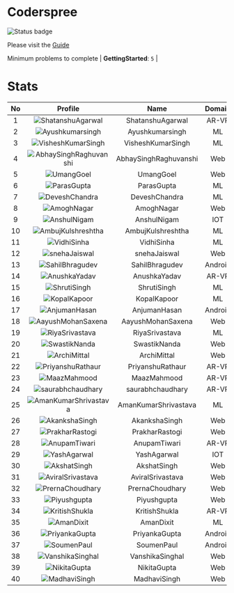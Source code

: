 
Coderspree
==========


![Status badge](https://github.com/InnogeeksOrganization/coderspree/actions/workflows/checkSubmission.yml/badge.svg)  


Please visit the [Guide](./Guide/README.md)  


Minimum problems to complete | **GettingStarted**: `5` |   

# Stats
  

|No|Profile|Name|Domain|Year|Solved|
| :---: | :---: | :---: | :---: | :---: | :---: |
|1|![ShatanshuAgarwal](https://avatars.githubusercontent.com/u/63258511?v=4&s=100)|ShatanshuAgarwal|AR-VR|3|17|
|2|![Ayushkumarsingh](https://avatars.githubusercontent.com/u/84376218?v=4&s=100)|Ayushkumarsingh|ML|2|16|
|3|![VisheshKumarSingh](https://avatars.githubusercontent.com/u/47525494?v=4&s=100)|VisheshKumarSingh|ML|2|15|
|4|![AbhaySinghRaghuvanshi](https://avatars.githubusercontent.com/u/84376218?v=4&s=100)|AbhaySinghRaghuvanshi|Web|2|15|
|5|![UmangGoel](https://avatars.githubusercontent.com/u/84376218?v=4&s=100)|UmangGoel|Web|3|13|
|6|![ParasGupta](https://avatars.githubusercontent.com/u/60445527?v=4&s=100)|ParasGupta|ML|3|12|
|7|![DeveshChandra](https://avatars.githubusercontent.com/u/84376218?v=4&s=100)|DeveshChandra|ML|2|12|
|8|![AmoghNagar](https://avatars.githubusercontent.com/u/84376218?v=4&s=100)|AmoghNagar|Web|3|12|
|9|![AnshulNigam](https://avatars.githubusercontent.com/u/74321084?v=4&s=100)|AnshulNigam|IOT|2|11|
|10|![AmbujKulshreshtha](https://avatars.githubusercontent.com/u/82520623?v=4&s=100)|AmbujKulshreshtha|ML|2|11|
|11|![VidhiSinha](https://avatars.githubusercontent.com/u/83163944?v=4&s=100)|VidhiSinha|ML|2|11|
|12|![snehaJaiswal](https://avatars.githubusercontent.com/u/84376218?v=4&s=100)|snehaJaiswal|Web|2|11|
|13|![SahilBhragudev](https://avatars.githubusercontent.com/u/84376218?v=4&s=100)|SahilBhragudev|Android|2|10|
|14|![AnushkaYadav](https://avatars.githubusercontent.com/u/63538061?v=4&s=100)|AnushkaYadav|AR-VR|3|9|
|15|![ShrutiSingh](https://avatars.githubusercontent.com/u/82566938?v=4&s=100)|ShrutiSingh|ML|2|9|
|16|![KopalKapoor](https://avatars.githubusercontent.com/u/84376218?v=4&s=100)|KopalKapoor|ML|2|9|
|17|![AnjumanHasan](https://avatars.githubusercontent.com/u/84376218?v=4&s=100)|AnjumanHasan|Android|2|9|
|18|![AayushMohanSaxena](https://avatars.githubusercontent.com/u/84376218?v=4&s=100)|AayushMohanSaxena|Web|2|9|
|19|![RiyaSrivastava](https://avatars.githubusercontent.com/u/84376218?v=4&s=100)|RiyaSrivastava|ML|2|8|
|20|![SwastikNanda](https://avatars.githubusercontent.com/u/84376218?v=4&s=100)|SwastikNanda|Web|2|8|
|21|![ArchiMittal](https://avatars.githubusercontent.com/u/84376218?v=4&s=100)|ArchiMittal|Web|2|8|
|22|![PriyanshuRathaur](https://avatars.githubusercontent.com/u/86730388?v=4&s=100)|PriyanshuRathaur|AR-VR|2|7|
|23|![MaazMahmood](https://avatars.githubusercontent.com/u/83294849?v=4&s=100)|MaazMahmood|AR-VR|2|7|
|24|![saurabhchaudhary](https://avatars.githubusercontent.com/u/54533861?v=4&s=100)|saurabhchaudhary|AR-VR|3|7|
|25|![AmanKumarShrivastava](https://avatars.githubusercontent.com/u/84376218?v=4&s=100)|AmanKumarShrivastava|ML|2|7|
|26|![AkankshaSingh](https://avatars.githubusercontent.com/u/84376218?v=4&s=100)|AkankshaSingh|Web|2|7|
|27|![PrakharRastogi](https://avatars.githubusercontent.com/u/84376218?v=4&s=100)|PrakharRastogi|Web|3|7|
|28|![AnupamTiwari](https://avatars.githubusercontent.com/u/81892907?v=4&s=100)|AnupamTiwari|AR-VR|2|6|
|29|![YashAgarwal](https://avatars.githubusercontent.com/u/59206738?v=4&s=100)|YashAgarwal|IOT|3|6|
|30|![AkshatSingh](https://avatars.githubusercontent.com/u/84376218?v=4&s=100)|AkshatSingh|Web|2|6|
|31|![AviralSrivastava](https://avatars.githubusercontent.com/u/84376218?v=4&s=100)|AviralSrivastava|Web|2|6|
|32|![PrernaChoudhary](https://avatars.githubusercontent.com/u/84376218?v=4&s=100)|PrernaChoudhary|Web|2|6|
|33|![Piyushgupta](https://avatars.githubusercontent.com/u/84376218?v=4&s=100)|Piyushgupta|Web|2|6|
|34|![KritishShukla](https://avatars.githubusercontent.com/u/84233260?v=4&s=100)|KritishShukla|AR-VR|2|5|
|35|![AmanDixit](https://avatars.githubusercontent.com/u/82611683?v=4&s=100)|AmanDixit|ML|2|5|
|36|![PriyankaGupta](https://avatars.githubusercontent.com/u/84376218?v=4&s=100)|PriyankaGupta|Android|2|5|
|37|![SoumenPaul](https://avatars.githubusercontent.com/u/84376218?v=4&s=100)|SoumenPaul|Android|2|5|
|38|![VanshikaSinghal](https://avatars.githubusercontent.com/u/84376218?v=4&s=100)|VanshikaSinghal|Web|3|5|
|39|![NikitaGupta](https://avatars.githubusercontent.com/u/84376218?v=4&s=100)|NikitaGupta|Web|3|5|
|40|![MadhaviSingh](https://avatars.githubusercontent.com/u/84376218?v=4&s=100)|MadhaviSingh|Web|2|5|
